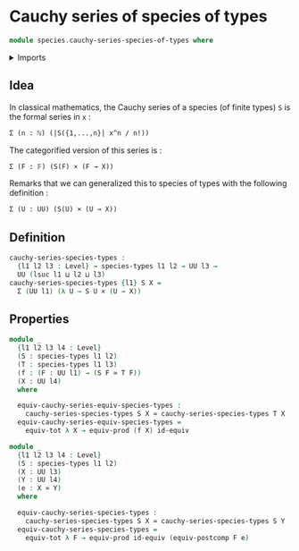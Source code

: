 # Cauchy series of species of types

```agda
module species.cauchy-series-species-of-types where
```

<details><summary>Imports</summary>

```agda
open import foundation.cartesian-product-types
open import foundation.dependent-pair-types
open import foundation.equivalences
open import foundation.functoriality-cartesian-product-types
open import foundation.functoriality-dependent-pair-types
open import foundation.functoriality-function-types
open import foundation.universe-levels

open import species.species-of-types
```

</details>

## Idea

In classical mathematics, the Cauchy series of a species (of finite types) `S`
is the formal series in `x` :

```md
Σ (n : ℕ) (|S({1,...,n}| x^n / n!))
```

The categorified version of this series is :

```md
Σ (F : 𝔽) (S(F) × (F → X))
```

Remarks that we can generalized this to species of types with the following
definition :

```md
Σ (U : UU) (S(U) × (U → X))
```

## Definition

```agda
cauchy-series-species-types :
  {l1 l2 l3 : Level} → species-types l1 l2 → UU l3 →
  UU (lsuc l1 ⊔ l2 ⊔ l3)
cauchy-series-species-types {l1} S X =
  Σ (UU l1) (λ U → S U × (U → X))
```

## Properties

```agda
module _
  {l1 l2 l3 l4 : Level}
  (S : species-types l1 l2)
  (T : species-types l1 l3)
  (f : (F : UU l1) → (S F ≃ T F))
  (X : UU l4)
  where

  equiv-cauchy-series-equiv-species-types :
    cauchy-series-species-types S X ≃ cauchy-series-species-types T X
  equiv-cauchy-series-equiv-species-types =
    equiv-tot λ X → equiv-prod (f X) id-equiv

module _
  {l1 l2 l3 l4 : Level}
  (S : species-types l1 l2)
  (X : UU l3)
  (Y : UU l4)
  (e : X ≃ Y)
  where

  equiv-cauchy-series-species-types :
    cauchy-series-species-types S X ≃ cauchy-series-species-types S Y
  equiv-cauchy-series-species-types =
    equiv-tot λ F → equiv-prod id-equiv (equiv-postcomp F e)
```
